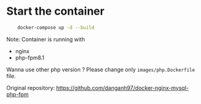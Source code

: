 # Start the container

```bash
    docker-compose up -d --build
```

Note: Container is running with
- nginx
- php-fpm8.1

Wanna use other php version ? Please change only `images/php.Dockerfile` file.

Original repository: https://github.com/danganh97/docker-nginx-mysql-php-fpm
